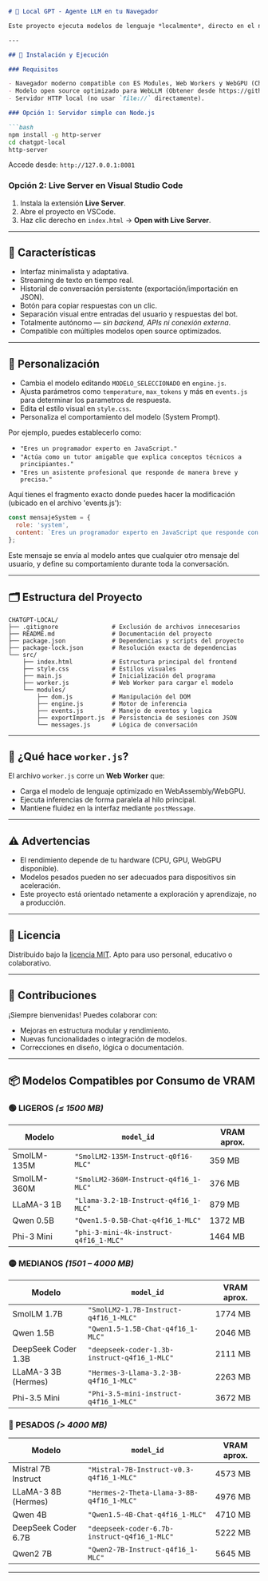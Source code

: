 ```md
# 🧠 Local GPT - Agente LLM en tu Navegador

Este proyecto ejecuta modelos de lenguaje *localmente*, directo en el navegador, sin necesidad de servidores ni APIs externas. Usando tecnologías como **Web Workers**, **WebGPU** y [`@mlc-ai/web-llm`], ofrece una experiencia **privada**, **autónoma** y **personalizable** — ideal para entornos educativos, demostraciones técnicas o exploración local de modelos LLM.

---

## 🚀 Instalación y Ejecución

### Requisitos

- Navegador moderno compatible con ES Modules, Web Workers y WebGPU (Chrome, Edge, Firefox).
- Modelo open source optimizado para WebLLM (Obtener desde https://github.com/mlc-ai/web-llm).
- Servidor HTTP local (no usar `file://` directamente).

### Opción 1: Servidor simple con Node.js

```bash
npm install -g http-server
cd chatgpt-local
http-server
```

Accede desde: `http://127.0.0.1:8081`

### Opción 2: Live Server en Visual Studio Code

1. Instala la extensión **Live Server**.
2. Abre el proyecto en VSCode.
3. Haz clic derecho en `index.html` → **Open with Live Server**.

---

## 🎨 Características

- Interfaz minimalista y adaptativa.
- Streaming de texto en tiempo real.
- Historial de conversación persistente (exportación/importación en JSON).
- Botón para copiar respuestas con un clic.
- Separación visual entre entradas del usuario y respuestas del bot.
- Totalmente autónomo — *sin backend, APIs ni conexión externa*.
- Compatible con múltiples modelos open source optimizados.

---

## 🔧 Personalización

- Cambia el modelo editando `MODELO_SELECCIONADO` en `engine.js`.
- Ajusta parámetros como `temperature`, `max_tokens` y más en `events.js` para determinar los parametros de respuesta.
- Edita el estilo visual en `style.css`.
- Personaliza el comportamiento del modelo (System Prompt).

Por ejemplo, puedes establecerlo como:

* `"Eres un programador experto en JavaScript."`
* `"Actúa como un tutor amigable que explica conceptos técnicos a principiantes."`
* `"Eres un asistente profesional que responde de manera breve y precisa."`

Aquí tienes el fragmento exacto donde puedes hacer la modificación (ubicado en el archivo 'events.js'):

```js
const mensajeSystem = {
  role: 'system',
  content: `Eres un programador experto en JavaScript que responde con ejemplos prácticos.`
};
```

Este mensaje se envía al modelo antes que cualquier otro mensaje del usuario, y define su comportamiento durante toda la conversación.

---

## 🗂️ Estructura del Proyecto

```
CHATGPT-LOCAL/
├── .gitignore               # Exclusión de archivos innecesarios
├── README.md                # Documentación del proyecto
├── package.json             # Dependencias y scripts del proyecto
├── package-lock.json        # Resolución exacta de dependencias
└── src/
    ├── index.html           # Estructura principal del frontend
    ├── style.css            # Estilos visuales
    ├── main.js              # Inicialización del programa
    ├── worker.js            # Web Worker para cargar el modelo
    └── modules/
        ├── dom.js           # Manipulación del DOM
        ├── engine.js        # Motor de inferencia
        ├── events.js        # Manejo de eventos y logica
        ├── exportImport.js  # Persistencia de sesiones con JSON
        └── messages.js      # Lógica de conversación
```

---

## 🧵 ¿Qué hace `worker.js`?

El archivo `worker.js` corre un **Web Worker** que:

- Carga el modelo de lenguaje optimizado en WebAssembly/WebGPU.
- Ejecuta inferencias de forma paralela al hilo principal.
- Mantiene fluidez en la interfaz mediante `postMessage`.

---

## ⚠️ Advertencias

- El rendimiento depende de tu hardware (CPU, GPU, WebGPU disponible).
- Modelos pesados pueden no ser adecuados para dispositivos sin aceleración.
- Este proyecto está orientado netamente a exploración y aprendizaje, no a producción.

---

## 📜 Licencia

Distribuido bajo la [licencia MIT](https://opensource.org/licenses/MIT). Apto para uso personal, educativo o colaborativo.

---

## 🤝 Contribuciones

¡Siempre bienvenidas! Puedes colaborar con:

- Mejoras en estructura modular y rendimiento.
- Nuevas funcionalidades o integración de modelos.
- Correcciones en diseño, lógica o documentación.

---

## 📦 Modelos Compatibles por Consumo de VRAM

### 🟢 LIGEROS *(≤ 1500 MB)*

| Modelo         | `model_id`                               | VRAM aprox. |
|----------------|-------------------------------------------|-------------|
| SmolLM-135M     | `"SmolLM2-135M-Instruct-q0f16-MLC"`       | 359 MB      |
| SmolLM-360M     | `"SmolLM2-360M-Instruct-q4f16_1-MLC"`     | 376 MB      |
| LLaMA-3 1B      | `"Llama-3.2-1B-Instruct-q4f16_1-MLC"`      | 879 MB      |
| Qwen 0.5B       | `"Qwen1.5-0.5B-Chat-q4f16_1-MLC"`          | 1372 MB     |
| Phi-3 Mini      | `"phi-3-mini-4k-instruct-q4f16_1-MLC"`     | 1464 MB     |

### 🟡 MEDIANOS *(1501 – 4000 MB)*

| Modelo                 | `model_id`                                    | VRAM aprox. |
|------------------------|-----------------------------------------------|-------------|
| SmolLM 1.7B            | `"SmolLM2-1.7B-Instruct-q4f16_1-MLC"`          | 1774 MB     |
| Qwen 1.5B              | `"Qwen1.5-1.5B-Chat-q4f16_1-MLC"`              | 2046 MB     |
| DeepSeek Coder 1.3B    | `"deepseek-coder-1.3b-instruct-q4f16_1-MLC"`   | 2111 MB     |
| LLaMA-3 3B (Hermes)    | `"Hermes-3-Llama-3.2-3B-q4f16_1-MLC"`          | 2263 MB     |
| Phi-3.5 Mini           | `"Phi-3.5-mini-instruct-q4f16_1-MLC"`          | 3672 MB     |

### 🔴 PESADOS *(> 4000 MB)*

| Modelo                  | `model_id`                                    | VRAM aprox. |
|-------------------------|-----------------------------------------------|-------------|
| Mistral 7B Instruct     | `"Mistral-7B-Instruct-v0.3-q4f16_1-MLC"`       | 4573 MB     |
| LLaMA-3 8B (Hermes)     | `"Hermes-2-Theta-Llama-3-8B-q4f16_1-MLC"`      | 4976 MB     |
| Qwen 4B                 | `"Qwen1.5-4B-Chat-q4f16_1-MLC"`                | 4710 MB     |
| DeepSeek Coder 6.7B     | `"deepseek-coder-6.7b-instruct-q4f16_1-MLC"`   | 5222 MB     |
| Qwen2 7B                | `"Qwen2-7B-Instruct-q4f16_1-MLC"`              | 5645 MB     |

---

